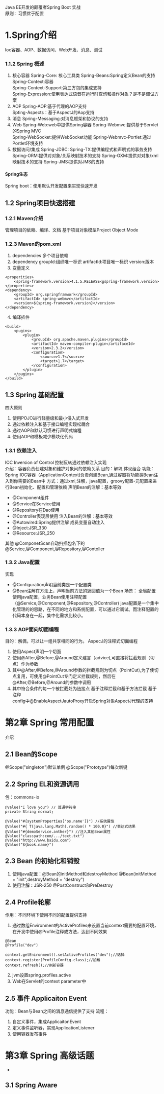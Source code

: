  Java EE开发的颠覆者Spring Boot 实战  
原则：习惯优于配置  
# 1.Spring介绍
Ioc容器、AOP、数据访问、Web开发、消息、测试  
### 1.1.2 Spring 概述
1. 核心容器 
Spring-Core: 核心工具类 
Spring-Beans:Spring定义Bean的支持  
Spring-Context:容器  
Spring-Context-Support:第三方包的集成支持  
Spring-Expression:使用表达式语音在运行时查询和操作对象？是不是调试方案  
2. AOP 
Spring-AOP:基于代理的AOP支持   
Spting-Aspects：基于AspectJ的Aop支持  
3. 消息
Spring-Messaging:对消息框架和协议的支持  
4. Web 
Spring-Web:web中提供Spring容器 
Spring-Webmvc:提供基于Servlet的Spring MVC  
Spring-WebSocket:提供WebSocket功能 
Spring-Webmvc-Portlet:通过Portlet环境支持
5. 数据访问/集成
Spring-JDBC: 
Spring-TX:提供编程式和声明式的事务支持 
Spring-ORM:提供对对象/关系映射技术的支持 
Spring-OXM:提供对对象/xml映射技术的支持
Spring-JMS:提供对JMS的支持

#### Spring生态
Spring boot：使用默认开发配置来实现快速开发 

##  1.2 Spring项目快速搭建
### 1.2.1 Maven介绍
管理项目的依赖、编译、文档 
基于项目对象模型Project Object Mode 
### 1.2.3 Maven的pom.xml 
1. dependencies
多个项目依赖
2. dependency 
groupId:组织唯一标识 
artifactId:项目唯一标识 
version:版本
3. 变量定义
```
<properities>
	<spring-framework.version>4.1.5.RELEASE<gspring-framework.version>
</properties>
<dependency>
	<groupId> org.springframwork</groupId>
	<artifactId> spring-webmvc</artifactId>
	<version>${spring-framework.version}</version>
</dependency>
```
4. 编译插件
```
<build>
	<pugins>
		<plugin>
			<groupId> org.apache.maven.plugins</groupId>
			<artifactId> maven-compiler-plugin</artifaceId>
			<version>2.3.2</version>
			<configuration>
				<source>1.7</source>
				<target>1.7</target>
			</configuration>
		</plugin>
	</pugins>
</build>
```


## 1.3 Spring 基础配置
四大原则 
1. 使用POJO进行轻量级和最小侵入式开发
2. 通过依赖注入和基于接口编程实现松耦合
3. 通过AOP和默认习惯进行声明式编程
4. 使用AOP和模板减少模块化代码
### 1.3.1 依赖注入
IOC Inversion of Control 控制反转通过依赖注入实现  
介绍：容器负责创建对象和维护对象间的依赖关系 
目的：解耦,体现组合 
功能：Spring IOC容器（ApplicationContext)负责创建Bean,通过容器将功能类Bean注入到你需要的Bean中 
方式：通过xml,注解，java配置，groovy配置-元配置来进行Bean初始化、配置和管理依赖 
声明Bean的注解：基本等效 
- @Component组件 
- @Service在Service使用
- @Repository在Dao使用
- @Controller表现层使用
注入Bean的注解：基本等效
- @Autowired:Spring提供注解 成员变量自动注入
- @Inject:JSR_330
- @Resource:JSR_250

其他 
@ComponetScan自动扫描包名下的@Service,@Component,@Repository,@Contoller

### 1.3.2 Java配置
实现
- @Configuration声明当前类是一个配置类 
- @Bean注解在方法上，声明当前方法的返回值为一个Bean
场景： 
全局配置使用java配置，业务Bean使用注释配置（@Service,@Component,@Repository,@Controller) 
java配置是一个集中化管理的的思路，在不同的地方和系统配置，可以通过它调试。而注释配置的代码本身在一起，集中化需求比较小。

### 1.3.3 AOP面向切面编程
目的：解偶，可以让一组共享相同的行为。
AspecJ的注释式切面编程 
1. 使用Aspect声明一个切面
2. 使用@After,@Before,@Around定义建言（advice),可直接将拦截规则（切点）作为参数
3. 其中@After,@Before,@Around参数的拦截规则为切点（PointCut),为了使切点复用，可使用@PointCut专门定义拦截规则，然后在@After,@Before,@Around的参数中调用
4. 其中符合条件的每一个被拦截处为链接点
基于注释拦截和基于方法拦截
基于注释  
config中@EnableAspectJautoProxy开启Spring对象AspectJ代理的支持 


# 第2章 Spring 常用配置 
介绍
## 2.1 Bean的Scope
@Scope("singleton")默认单例 
@Scope("Prototype")每次新键 

## 2.2 Spring EL和资源调用
包：commons-io
```
@Value("I love you") // 普通字符串
private String normal;

@Value("#{systemProperties['os.name']}") //系统属性
@Value("#{ T(java.lang.Math).random() * 100.0}") //表达式结果
@Value("#{demoService.anther}") //注入其他Bean属性
@Value("classpath:com/.../text.txt") 
@Value("http://www.baidu.com")
@Value("${book.name}")

```

## 2.3 Bean 的初始化和销毁
1) 使用java配置：@Bean的initMethod和destroyMethod 
@Bean(initMethod = "init",destroyMethod = "destroy")
2) 使用注解：JSR-250 @PostConstruct和PreDestroy  


## 2.4 Profile轮廓
作用：不同环境下使用不同的配置提供支持 
1. 通过数组Environment的ActiveProfiles来设置当前context需要的配置环境，在开发中使用@Profile注释或方法，达到不同效果
```
@Bean  
@Profile("dev")

context.getEnironment().setActiveProfiles("dev");//选择
context.register(ProfileConfig.class);//加载
context.refresh();//刷新容器
```
2. jvm设置spring.profiles.active
3. Web在Servlet的context parameter中


## 2.5 事件 Applicaiton Event
功能：Bean与Bean之间的消息通信提供了支持 
流程： 
1. 自定义事件，集成ApplicaitonEvent 
2. 定义事件监听器，实现ApplicationListener 
3. 使用容器发布事件 


# 第3章 Spring 高级话题
- 

## 3.1 Spring Aware





